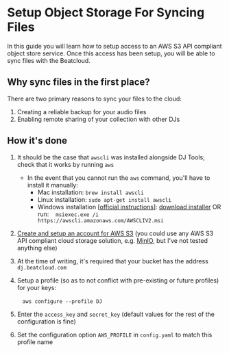 # Setup Object Storage For Syncing Files

In this guide you will learn how to setup access to an AWS S3 API compliant object store service. Once this access has been setup, you will be able to sync files with the Beatcloud.

## Why sync files in the first place?
There are two primary reasons to sync your files to the cloud:

1. Creating a reliable backup for your audio files
1. Enabling remote sharing of your collection with other DJs

## How it's done

1. It should be the case that `awscli` was installed alongside DJ Tools; check that it works by running `aws`
    - In the event that you cannot run the `aws` command, you'll have to install it manually:
        - Mac installation: `brew install awscli`
        - Linux installation: `sudo apt-get install awscli`
        - Windows installation [[official instructions](https://docs.aws.amazon.com/cli/latest/userguide/install-cliv2-windows.html)]: [download installer](https://awscli.amazonaws.com/AWSCLIV2.msi) OR run:
&nbsp;&nbsp;&nbsp;`msiexec.exe /i https://awscli.amazonaws.com/AWSCLIV2.msi`

1. [Create and setup an account for AWS S3](https://docs.aws.amazon.com/AmazonS3/latest/userguide/GetStartedWithS3.html) (you could use any AWS S3 API compliant cloud storage solution, e.g. [MinIO](https://min.io/), but I've not tested anything else)
1. At the time of writing, it's required that your bucket has the address `dj.beatcloud.com`
1. Setup a profile (so as to not conflict with pre-existing or future profiles) for your keys:

    &nbsp;&nbsp;&nbsp;`aws configure --profile DJ`

1. Enter the `access_key` and `secret_key` (default values for the rest of the configuration is fine)
1. Set the configuration option `AWS_PROFILE` in `config.yaml` to match this profile name
